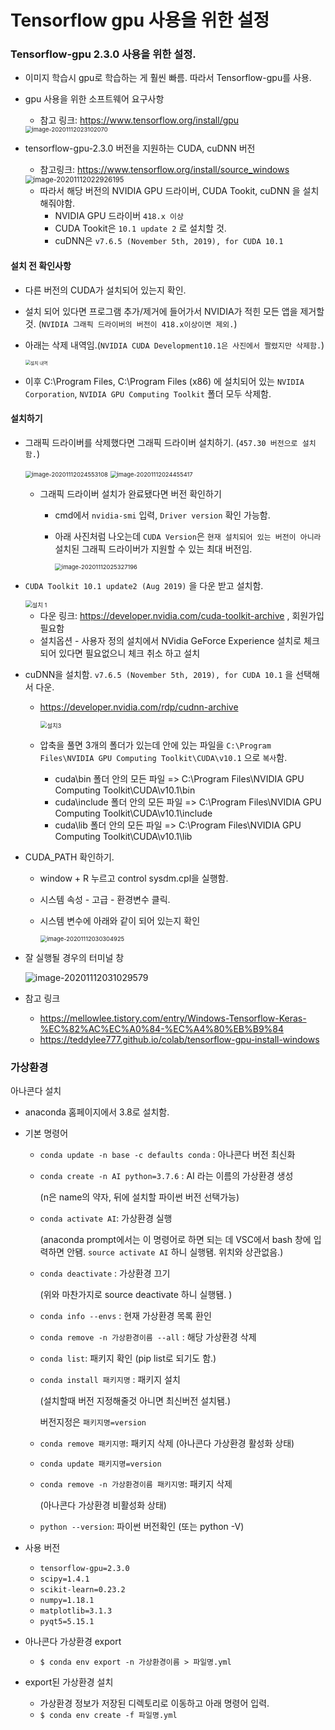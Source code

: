 # Tensorflow gpu 사용을 위한 설정

### Tensorflow-gpu 2.3.0 사용을 위한 설정.

- 이미지 학습시 gpu로 학습하는 게 훨씬 빠름. 따라서 Tensorflow-gpu를 사용.

- gpu 사용을 위한 소프트웨어 요구사항

  - 참고 링크: https://www.tensorflow.org/install/gpu

  <img src="C:\Users\multicampus\Documents\s03p31c203\Document\KJW\tensorflow gpu 사용을 위한 설정\tensorflow gpu 사용을 위한 설정.assets\image-20201112023102070.jpg" alt="image-20201112023102070" style="zoom: 67%;" />

- tensorflow-gpu-2.3.0 버전을 지원하는 CUDA, cuDNN 버전

  - 참고링크: https://www.tensorflow.org/install/source_windows

  <img src="C:\Users\multicampus\Documents\s03p31c203\Document\KJW\tensorflow gpu 사용을 위한 설정\tensorflow gpu 사용을 위한 설정.assets\image-20201112022926195.jpg" alt="image-20201112022926195" style="zoom:80%;" />
  
  - 따라서 해당 버전의 NVIDIA GPU 드라이버, CUDA Tookit, cuDNN 을 설치해줘야함. 
    - NVIDIA GPU 드라이버 `418.x 이상`
    - CUDA Tookit은 `10.1 update 2` 로 설치할 것.
    - cuDNN은  `v7.6.5 (November 5th, 2019), for CUDA 10.1`

#### 설치 전 확인사항

- 다른 버전의 CUDA가 설치되어 있는지 확인.

- 설치 되어 있다면 프로그램 추가/제거에 들어가서 NVIDIA가 적힌 모든 앱을 제거할 것. (`NVIDIA 그래픽 드라이버의 버전이 418.x이상이면 제외.`)

- 아래는 삭제 내역임.(`NVIDIA CUDA Development10.1은 사진에서 짤렸지만 삭제함.`)

  <img src="C:\Users\multicampus\Documents\s03p31c203\Document\KJW\tensorflow gpu 사용을 위한 설정\tensorflow gpu 사용을 위한 설정.assets\설치 내역.JPG" alt="설치 내역" style="zoom:50%;" />

- 이후 C:\Program Files, C:\Program Files (x86) 에 설치되어 있는 `NVIDIA Corporation`, `NVIDIA GPU Computing Toolkit` 폴더 모두 삭제함.



#### 설치하기

- 그래픽 드라이버를 삭제했다면 그래픽 드라이버 설치하기. (`457.30 버전으로 설치함.`)

  <img src="C:\Users\multicampus\Documents\s03p31c203\Document\KJW\tensorflow gpu 사용을 위한 설정\tensorflow gpu 사용을 위한 설정.assets\image-20201112024553108.jpg" alt="image-20201112024553108" style="zoom: 67%;" />

  <img src="C:\Users\multicampus\Documents\s03p31c203\Document\KJW\tensorflow gpu 사용을 위한 설정\tensorflow gpu 사용을 위한 설정.assets\image-20201112024455417.jpg" alt="image-20201112024455417" style="zoom:67%;" />

  - 그래픽 드라이버 설치가 완료됐다면 버전 확인하기

    - cmd에서 `nvidia-smi` 입력, `Driver version` 확인 가능함.

    - 아래 사진처럼 나오는데 `CUDA Version`은 `현재 설치되어 있는 버전이 아니라` 설치된 그래픽 드라이버가 지원할 수 있는 최대 버전임.

      <img src="C:\Users\multicampus\Documents\s03p31c203\Document\KJW\tensorflow gpu 사용을 위한 설정\tensorflow gpu 사용을 위한 설정.assets\image-20201112025327196.jpg" alt="image-20201112025327196" style="zoom: 67%;" />

- `CUDA Toolkit 10.1 update2 (Aug 2019)` 을 다운 받고 설치함.

  <img src="C:\Users\multicampus\Documents\s03p31c203\Document\KJW\tensorflow gpu 사용을 위한 설정\tensorflow gpu 사용을 위한 설정.assets\설치 1.JPG" alt="설치 1" style="zoom:67%;" />

  - 다운 링크: https://developer.nvidia.com/cuda-toolkit-archive , 회원가입 필요함
  - 설치옵션 - 사용자 정의 설치에서 NVidia GeForce Experience 설치로 체크되어 있다면 필요없으니 체크 취소 하고 설치

- cuDNN을 설치함.  `v7.6.5 (November 5th, 2019), for CUDA 10.1` 을 선택해서 다운.

  - https://developer.nvidia.com/rdp/cudnn-archive

    <img src="C:\Users\multicampus\Documents\s03p31c203\Document\KJW\tensorflow gpu 사용을 위한 설정\tensorflow gpu 사용을 위한 설정.assets\설치3.JPG" alt="설치3" style="zoom:67%;" />

  - 압축을 풀면 3개의 폴더가 있는데 안에 있는 파일을 `C:\Program Files\NVIDIA GPU Computing Toolkit\CUDA\v10.1` 으로 `복사`함.

    - cuda\bin 폴더 안의 모든 파일 => C:\Program Files\NVIDIA GPU Computing Toolkit\CUDA\v10.1\bin
    - cuda\include 폴더 안의 모든 파일 => C:\Program Files\NVIDIA GPU Computing Toolkit\CUDA\v10.1\include
    - cuda\lib 폴더 안의 모든 파일 => C:\Program Files\NVIDIA GPU Computing Toolkit\CUDA\v10.1\lib

- CUDA_PATH 확인하기.

  - window + R 누르고 control sysdm.cpl을 실행함. 

  - 시스템 속성 - 고급 - 환경변수 클릭.

  - 시스템 변수에  아래와 같이 되어 있는지 확인

    <img src="C:\Users\multicampus\Documents\s03p31c203\Document\KJW\tensorflow gpu 사용을 위한 설정\tensorflow gpu 사용을 위한 설정.assets\image-20201112030304925.jpg" alt="image-20201112030304925" style="zoom:67%;" />

- 잘 실행될 경우의 터미널 창

  <img src="C:\Users\multicampus\Documents\s03p31c203\Document\KJW\tensorflow gpu 사용을 위한 설정\tensorflow gpu 사용을 위한 설정.assets\image-20201112031029579.jpg" alt="image-20201112031029579"  />

- 참고 링크
  - https://mellowlee.tistory.com/entry/Windows-Tensorflow-Keras-%EC%82%AC%EC%A0%84-%EC%A4%80%EB%B9%84
  - https://teddylee777.github.io/colab/tensorflow-gpu-install-windows



### 가상환경

아나콘다 설치

- anaconda 홈페이지에서 3.8로 설치함.

- 기본 명령어

  - `conda update -n base -c defaults conda` : 아나콘다 버전 최신화

  - `conda create -n AI python=3.7.6` : AI 라는 이름의 가상환경 생성

    (n은 name의 약자, 뒤에 설치할 파이썬 버전 선택가능)

  - `conda activate AI`: 가상환경 실행 

    (anaconda prompt에서는 이 명령어로 하면 되는 데 VSC에서 bash 창에 입력하면 안됌. `source activate AI` 하니 실행됌. 위치와 상관없음.)

  - `conda deactivate` : 가상환경 끄기 

    (위와 마찬가지로 source deactivate 하니 실행됌. )

  - `conda info --envs` : 현재 가상환경 목록 환인

  - `conda remove -n 가상환경이름 --all` : 해당 가상환경 삭제

  - `conda list`:  패키지 확인 (pip list로 되기도 함.)

  - `conda install 패키지명` : 패키지 설치 

    (설치할때 버전 지정해줄것 아니면 최신버전 설치됌.)

    버전지정은 `패키지명=version`

  - `conda remove 패키지명`: 패키지 삭제 (아나콘다 가상환경 활성화 상태)

  - `conda update 패키지명=version`

  - `conda remove -n 가상환경이름 패키지명`: 패키지 삭제 

    (아나콘다 가상환경 비활성화 상태)

  - `python --version`: 파이썬 버전확인 (또는 python -V)

- 사용 버전
  - `tensorflow-gpu=2.3.0`
  - `scipy=1.4.1`
  - `scikit-learn=0.23.2 `
  - `numpy=1.18.1`
  - `matplotlib=3.1.3`
  - `pyqt5=5.15.1`

- 아나콘다 가상환경 export
  - `$ conda env export -n 가상환경이름 > 파일명.yml`
- export된 가상환경 설치
  - 가상환경 정보가 저장된 디렉토리로 이동하고 아래 명령어 입력.
  - `$ conda env create -f 파일명.yml`